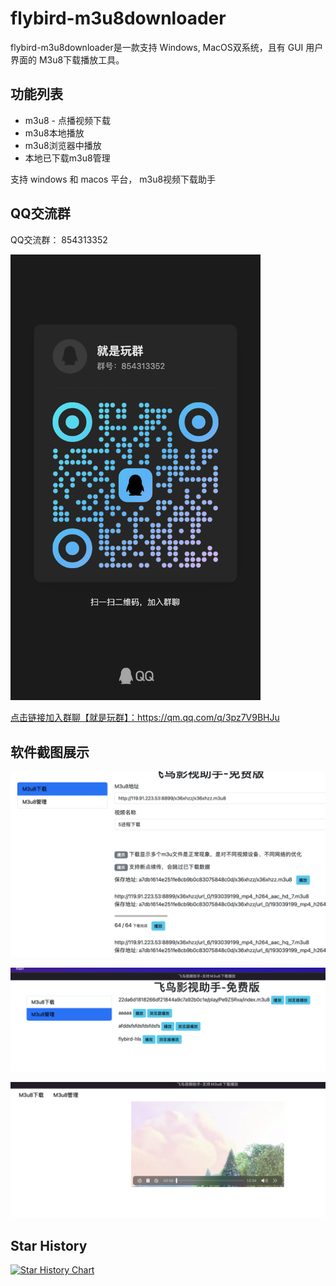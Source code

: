 # flybird-m3u8downloader
flybird-m3u8downloader是一款支持 Windows, MacOS双系统，且有 GUI 用户界面的 M3u8下载播放工具。

## 功能列表
 - m3u8 - 点播视频下载
 - m3u8本地播放
 - m3u8浏览器中播放
 - 本地已下载m3u8管理

支持 windows 和 macos 平台， m3u8视频下载助手


## QQ交流群
QQ交流群： 854313352  

<img src="qrcode_1717081395364.jpg" width="400" >  

<a href="https://qm.qq.com/q/3pz7V9BHJu">点击链接加入群聊【就是玩群】：https://qm.qq.com/q/3pz7V9BHJu</a>



## 软件截图展示
![FlyBird M3u8 download](download.png)

![FlyBird M3u8 manager](./manager.png) 

![FlyBird M3u8 play](play.png) 


## Star History

[![Star History Chart](https://api.star-history.com/svg?repos=youwen21/flybird-m3u8downloader&type=Date)](https://star-history.com/#youwen21/flybird-m3u8downloader&Date)